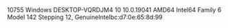 10755 Windows DESKTOP-VQRDJM4 10 10.0.19041 AMD64 Intel64 Family 6 Model 142 Stepping 12, GenuineIntelbc:d7:0e:65:8d:99